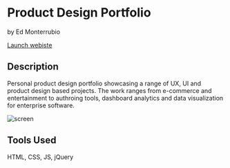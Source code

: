 # Product Design Portfolio
by Ed Monterrubio</br>

<a href="http://edmonterrubio.com/" target="_blank">Launch webiste</a>

## Description
Personal product design portfolio showcasing a range of UX, UI and product design based projects. The work ranges from e-commerce and entertainment to authroing tools, dashboard analytics and data visualization for enterprise software.

![screen](http://edmonterrubio.com/github/edmonterrubio.jpg)

## Tools Used
HTML, CSS, JS, jQuery
